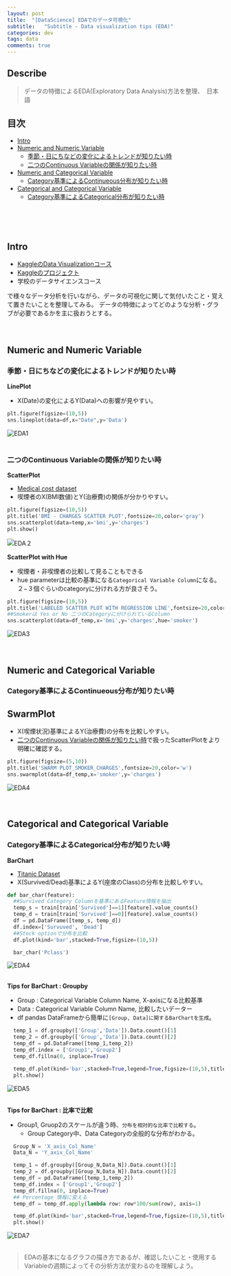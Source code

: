 ```yaml
---
layout: post
title:  "[DataScience] EDAでのデータ可視化"
subtitle:   "Subtitle - Data visualization tips (EDA)"
categories: dev
tags: data
comments: true
---
```

## Describe
> データの特徴によるEDA(Exploratory Data Analysis)方法を整理、　日本語<br>

## 目次
- [Intro](#jump1)
- [Numeric and Numeric Variable](#jump2)
  - [季節・日にちなどの変化によるトレンドが知りたい時](#jump3)
  - [二つのContinuous Variableの関係が知りたい時](#jump4)
- [Numeric and Categorical Variable](#jump5)
  - [Category基準によるContinueous分布が知りたい時](#jump6)
- [Categorical and Categorical Variable](#jump7)
  - [Category基準によるCategorical分布が知りたい時](#jump8)


<br><br><br>

## <a name="jump1">Intro</a>
- [KaggleのData Visualizationコース](https://www.kaggle.com/alexisbcook/hello-seaborn)
- [Kaggleのプロジェクト](https://github.com/Nhandsome/for_kaggle)
- 学校のデータサイエンスコース

で様々なデータ分析を行いながら、データの可視化に関して気付いたこと・覚えて置きたいことを整理してみる。 データの特徴によってどのような分析・グラブが必要であるかを主に扱おうとする。
<br><br><br>


## <a name="jump2">Numeric and Numeric Variable</a>
### <a name="jump3">季節・日にちなどの変化によるトレンドが知りたい時</a>
  **LinePlot**<br>
- X(Date)の変化によるY(Data)への影響が見やすい。
```python
plt.figure(figsize=(10,5))
sns.lineplot(data=df,x="Date",y='Data')
```
![EDA1](/assets/img/dev/eda_2.png)
<br><br>


### <a name="jump4">二つのContinuous Variableの関係が知りたい時</a>
  **ScatterPlot**<br>
- [Medical cost dataset](https://www.kaggle.com/mirichoi0218/insurance)
- 喫煙者のX(BMI数値)とY(治療費)の関係が分かりやすい。
```python
plt.figure(figsize=(10,5))
plt.title('BMI - CHARGES SCATTER PLOT',fontsize=20,color='gray')
sns.scatterplot(data=temp,x='bmi',y='charges')
plt.show()
```
![EDA２](/assets/img/dev/eda_1.jpg)
<br>

  **ScatterPlot with Hue**<br>
- 喫煙者・非喫煙者の比較して見ることもできる
- hue parameterは比較の基準になる`Categorical Variable Column`になる。２−３個ぐらいのcategoryに分けれる方が良さそう。
```python
plt.figure(figsize=(10,5))
plt.title('LABELED SCATTER PLOT WITH REGRESSION LINE',fontsize=20,color='w')
##Smokerは Yes or No 二つのCategoryに分けられているColumn
sns.scatterplot(data=df_temp,x='bmi',y='charges',hue='smoker')
```
![EDA3](/assets/img/dev/eda_3.jpg)
<br><br><br>

## <a name="jump5">Numeric and Categorical Variable</a>
### <a name="jump6">Category基準によるContinueous分布が知りたい時</a>
  **SwarmPlot**<br>
- 
- X(喫煙状況)基準によるY(治療費)の分布を比較しやすい。
- [二つのContinuous Variableの関係が知りたい時](#jump4)で扱ったScatterPlotをより明確に確認する。
```python
plt.figure(figsize=(5,10))
plt.title('SWARM PLOT_SMOKER_CHARGES',fontsize=20,color='w')
sns.swarmplot(data=df_temp,x='smoker',y='charges')
```
![EDA4](/assets/img/dev/eda_4.jpg)
<br><br><br>


## <a name="jump7">Categorical and Categorical Variable</a>
### <a name="jump8">Category基準によるCategorical分布が知りたい時</a>
  **BarChart**<br>
- [Titanic Dataset](https://www.kaggle.com/c/titanic)
- X(Survived/Dead)基準によるY(座席のClass)の分布を比較しやすい。
```python
def bar_char(feature):
  ##Survived Category Columnを基準にあるFeature情報を抽出
  temp_s = train[train['Survived']==1][feature].value_counts()
  temp_d = train[train['Survived']==0][feature].value_counts()
  df = pd.DataFrame([temp_s, temp_d])
  df.index=['Survuved', 'Dead']
  ##Stock optionで分布を比較
  df.plot(kind='bar',stacked=True,figsize=(10,5))

  bar_char('Pclass')
```
![EDA4](/assets/img/dev/eda_5.jpg)
<br><br>

  **Tips for BarChart : Groupby**<br>
- Group : Categorical Variable Column Name, X-axisになる比較基準
- Data : Categorical Variable Column Name, 比較したいデーター
- df pandas DataFrameから簡単に``[Group, Data]に関するBarChartを生成``。
```python
  temp_1 = df.groupby(['Group','Data']).Data.count()[1]
  temp_2 = df.groupby(['Group','Data']).Data.count()[2]
  temp_df = pd.DataFrame([temp_1,temp_2])
  temp_df.index = ['Group1','Group2']
  temp_df.fillna(0, inplace=True)

  temp_df.plot(kind='bar',stacked=True,legend=True,figsize=(10,5),title='Relationship between Data1 and Data2',cmap='Pastel2')
  plt.show()
```
![EDA5](/assets/img/dev/eda_6.png)
<br><br>


  **Tips for BarChart : 比率で比較**<br>
- Group1, Gruop2のスケールが違う時、`分布を相対的な比率で比較する`。
  - Group Category中、Data Categoryの全般的な分布がわかる。

```python
  Group_N = 'X_axis_Col_Name'
  Data_N = 'Y_axix_Col_Name'

  temp_1 = df.groupby([Group_N,Data_N]).Data.count()[1]
  temp_2 = df.groupby([Group_N,Data_N]).Data.count()[2]
  temp_df = pd.DataFrame([temp_1,temp_2])
  temp_df.index = ['Group1','Group2']
  temp_df.fillna(0, inplace=True)
  ## Percentage 情報に変える
  temp_df = temp_df.apply(lambda row: row*100/sum(row), axis=1)

  temp_df.plot(kind='bar',stacked=True,legend=True,figsize=(10,5),title='Relationship between Data1 and Data2',cmap='Pastel2')
  plt.show()
```
![EDA7](/assets/img/dev/eda_7.png)
<br><br>

> EDAの基本になるグラフの描き方であるが、確認したいこと・使用するVariableの週類によってその分析方法が変わるのを理解しよう。